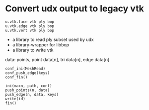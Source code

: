 # Convert udx output to legacy vtk

	u.vtk.face vtk ply bop
	u.vtk.edge vtk ply bop
	u.vtk.vert vtk ply bop

- a library to read ply subset used by udx
- a library-wrapper for libbop
- a library to write vtk

data: points, point data[n], tri data[n], edge data[n]

	conf_ini(MeshRead)
	conf_push_edge(keys)
	conf_fin()

	ini(maxn, path, conf)
	push_points(n, data)
	push_edge(n, data, keys)
	write(id)
	fin()

